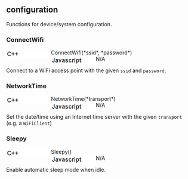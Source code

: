 ## configuration

Functions for device/system configuration.

### ConnectWifi

<img align="left" src="img/cpp.png">
ConnectWifi(*ssid*, *password*)
<br>
<img align="left" src="img/javascript.png">
N/A

Connect to a WiFi access point with the given `ssid` and `password`.

### NetworkTime

<img align="left" src="img/cpp.png">
NetworkTime(*transport*)
<br>
<img align="left" src="img/javascript.png">
N/A

Set the date/time using an Internet time server with the given `transport` (e.g. a `WiFiClient`)

### Sleepy

<img align="left" src="img/cpp.png">
Sleepy()
<br>
<img align="left" src="img/javascript.png">
N/A

Enable automatic sleep mode when idle.

